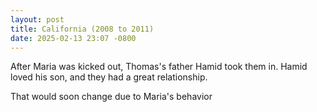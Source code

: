 ```yaml
---
layout: post
title: California (2008 to 2011)
date: 2025-02-13 23:07 -0800
---
```

After Maria was kicked out, Thomas's father Hamid took them in. Hamid loved his son, and they had a great relationship.

That would soon change due to Maria's behavior
